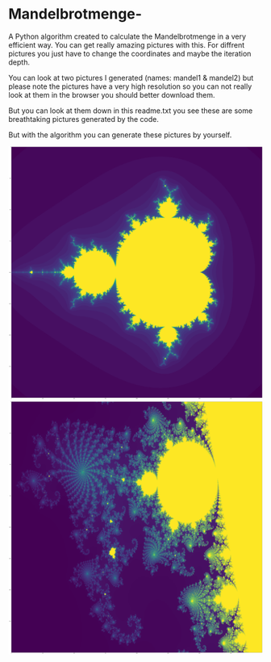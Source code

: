 # Mandelbrotmenge-
A Python algorithm created to calculate the Mandelbrotmenge in a very efficient way. You can get really amazing pictures with this. For diffrent pictures you just have to change the coordinates and maybe the iteration depth.

You can look at two pictures I generated (names: mandel1 & mandel2) but please note the pictures have a very high resolution so you can not really look at them in the browser you should better download them. 

But you can look at them down in this readme.txt you see these are some breathtaking pictures generated by the code.

But with the algorithm you can generate these pictures by yourself.

![Screenshot](mandel2.png)
![Screenshot](mandel1.png)
